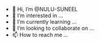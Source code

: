 - 👋 Hi, I’m @NULU-SUNEEL
- 👀 I’m interested in ...
- 🌱 I’m currently learning ...
- 💞️ I’m looking to collaborate on ...
- 📫 How to reach me ...

<!---
NULU-SUNEEL/NULU-SUNEEL is a ✨ special ✨ repository because its `README.md` (this file) appears on your GitHub profile.
You can click the Preview link to take a look at your changes.
--->
